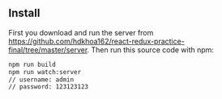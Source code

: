 ## Install
First you download and run the server from https://github.com/hdkhoa162/react-redux-practice-final/tree/master/server.
Then run this source code with npm:
```bash
npm run build
npm run watch:server
// username: admin
// password: 123123123
```